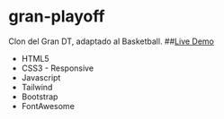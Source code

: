# gran-playoff
Clon del Gran DT, adaptado al Basketball.
 ##[Live Demo](https://pvmelli.github.io/gran-playoff/)
 
* HTML5
* CSS3 - Responsive
* Javascript
* Tailwind
* Bootstrap
* FontAwesome
